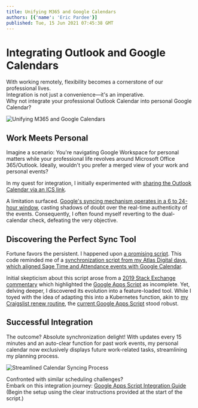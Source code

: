 ```yaml
---
title: Unifying M365 and Google Calendars
authors: [{'name': 'Eric Pardee'}]
published: Tue, 15 Jun 2021 07:45:38 GMT
---
```


# Integrating Outlook and Google Calendars

With working remotely, flexibility becomes a cornerstone of our professional lives.\
Integration is not just a convenience—it's an imperative.\
Why not integrate your professional Outlook Calendar into personal Google Calendar?

![Unifying M365 and Google Calendars](/blog-post6.webp-1.jpg)

## Work Meets Personal

Imagine a scenario: You're navigating Google Workspace for personal matters while your professional life revolves around Microsoft Office 365/Outlook. Ideally, wouldn't you prefer a merged view of your work and personal events?

In my quest for integration, I initially experimented with [sharing the Outlook Calendar via an ICS link](https://www.howtogeek.com/435975/how-to-show-an-outlook-calendar-in-google-calendar/).

A limitation surfaced. [Google's syncing mechanism operates in a 6 to 24-hour window](https://webapps.stackexchange.com/questions/6313/how-often-does-google-calendar-update-its-other-calendar-feeds), casting shadows of doubt over the real-time authenticity of the events. Consequently, I often found myself reverting to the dual-calendar check, defeating the very objective.

## Discovering the Perfect Sync Tool

Fortune favors the persistent. I happened upon [a promising script](https://github.com/derekantrican/Google-Apps-Script-Library). This code reminded me of a [synchronization script from my Atlas Digital days, which aligned Sage Time and Attendance events with Google Calendar](https://github.com/epardee/timestar-to-gcal).

Initial skepticism about this script arose from a [2019 Stack Exchange commentary](https://webapps.stackexchange.com/questions/6313/how-often-does-google-calendar-update-its-other-calendar-feeds) which highlighted the [Google Apps Script](https://developers.google.com/apps-script/) as incomplete. Yet, delving deeper, I discovered its evolution into a feature-loaded tool. While I toyed with the idea of adapting this into a Kubernetes function, akin to [my Craigslist renew routine](https://www.ericpardee.com/selling-smart-on-craigslist/), the [current Google Apps Script](https://script.google.com/home/projects/1BOk8MDLbLaHh6SwG1M1tsgNXjkcC-79LE0QoipRuTDxbO3fMVvqoROQD/edit) stood robust.

## Successful Integration

The outcome? Absolute synchronization delight! With updates every 15 minutes and an auto-clear function for past work events, my personal calendar now exclusively displays future work-related tasks, streamlining my planning process.

![Streamlined Calendar Syncing Process](/cal-script.webp.jpg)

Confronted with similar scheduling challenges?\
Embark on this integration journey:
[Google Apps Script Integration Guide](https://script.google.com/home/projects/1BOk8MDLbLaHh6SwG1M1tsgNXjkcC-79LE0QoipRuTDxbO3fMVvqoROQD/edit)\
(Begin the setup using the clear instructions provided at the start of the script.)
